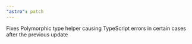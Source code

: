 ```yaml
---
"astro": patch
---
```


Fixes Polymorphic type helper causing TypeScript errors in certain cases after the previous update
